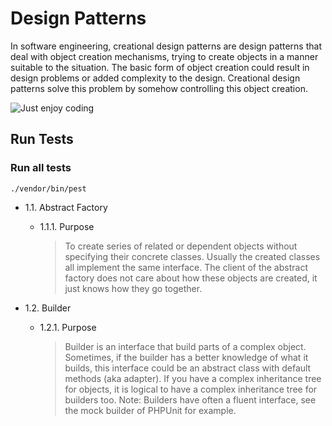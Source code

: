 # Design Patterns

In software engineering, creational design patterns are design patterns that deal with object creation mechanisms,
trying to create objects in a manner suitable to the situation. The basic form of object creation could result in design
problems or added complexity to the design. Creational design patterns solve this problem by somehow controlling this
object creation.

![Just enjoy coding](https://myoctocat.com/assets/images/base-octocat.svg)

## Run Tests

### Run all tests

`./vendor/bin/pest`

- 1.1. Abstract Factory
    - 1.1.1. Purpose
      > To create series of related or dependent objects without specifying their concrete classes. Usually the created classes all implement the same interface. The client of the abstract factory does not care about how these objects are created, it just knows how they go together.

- 1.2. Builder
    - 1.2.1. Purpose
      > Builder is an interface that build parts of a complex object. Sometimes, if the builder has a better knowledge of what it builds, this interface could be an abstract class with default methods (aka adapter). If you have a complex inheritance tree for objects, it is logical to have a complex inheritance tree for builders too. Note: Builders have often a fluent interface, see the mock builder of PHPUnit for example.

[//]: # (  ##### Run Builder test)

[//]: # (  `php vendor/bin/codecept run unit BuilderFactoryTest`)

